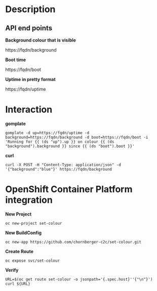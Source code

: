 # Description

## API end points

**Background colour that is visible**

https://fqdn/background

**Boot time**

https://fqdn/boot

**Uptime in pretty format**

https://fqdn/uptime

# Interaction

**gomplate**
```
gomplate -d up=https://fqdn/uptime -d background=https://fqdn/background -d boot=https://fqdn/boot -i 'Running for {{ (ds "up").up }} on colour {{ (ds "background").background }} since {{ (ds "boot").boot }}'
```

**curl**
```
curl -X POST -H "Content-Type: application/json" -d '{"background":"blue"}' https://fqdn/background
```

# OpenShift Container Platform integration

**New Project**
```
oc new-project set-colour
```

**New BuildConfig**
```
oc new-app https://github.com/chornberger-c2c/set-colour.git
```

**Create Route**
```
oc expose svc/set-colour
```
**Verify**
```
URL=$(oc get route set-colour -o jsonpath='{.spec.host}''{"\n"}')
curl ${URL}
```
